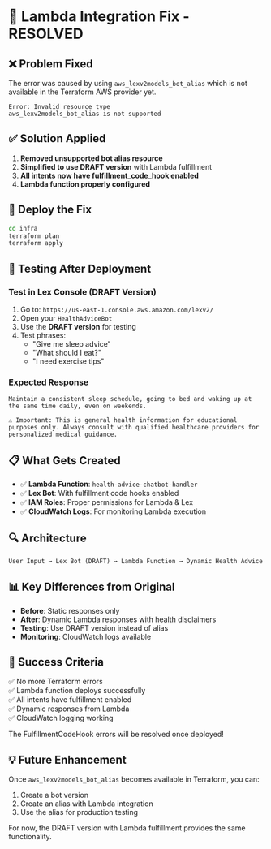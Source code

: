 # 🔧 Lambda Integration Fix - RESOLVED

## ❌ Problem Fixed
The error was caused by using `aws_lexv2models_bot_alias` which is not available in the Terraform AWS provider yet.

```
Error: Invalid resource type
aws_lexv2models_bot_alias is not supported
```

## ✅ Solution Applied
1. **Removed unsupported bot alias resource**
2. **Simplified to use DRAFT version** with Lambda fulfillment
3. **All intents now have fulfillment_code_hook enabled**
4. **Lambda function properly configured**

## 🚀 Deploy the Fix

```bash
cd infra
terraform plan
terraform apply
```

## 🧪 Testing After Deployment

### Test in Lex Console (DRAFT Version)
1. Go to: `https://us-east-1.console.aws.amazon.com/lexv2/`
2. Open your `HealthAdviceBot`
3. Use the **DRAFT version** for testing
4. Test phrases:
   - "Give me sleep advice"
   - "What should I eat?"
   - "I need exercise tips"

### Expected Response
```
Maintain a consistent sleep schedule, going to bed and waking up at the same time daily, even on weekends.

⚠️ Important: This is general health information for educational purposes only. Always consult with qualified healthcare providers for personalized medical guidance.
```

## 📋 What Gets Created
- ✅ **Lambda Function**: `health-advice-chatbot-handler`
- ✅ **Lex Bot**: With fulfillment code hooks enabled
- ✅ **IAM Roles**: Proper permissions for Lambda & Lex
- ✅ **CloudWatch Logs**: For monitoring Lambda execution

## 🔍 Architecture
```
User Input → Lex Bot (DRAFT) → Lambda Function → Dynamic Health Advice
```

## 📊 Key Differences from Original
- **Before**: Static responses only
- **After**: Dynamic Lambda responses with health disclaimers
- **Testing**: Use DRAFT version instead of alias
- **Monitoring**: CloudWatch logs available

## 🎯 Success Criteria
✅ No more Terraform errors  
✅ Lambda function deploys successfully  
✅ All intents have fulfillment enabled  
✅ Dynamic responses from Lambda  
✅ CloudWatch logging working  

The FulfillmentCodeHook errors will be resolved once deployed!

## 💡 Future Enhancement
Once `aws_lexv2models_bot_alias` becomes available in Terraform, you can:
1. Create a bot version
2. Create an alias with Lambda integration
3. Use the alias for production testing

For now, the DRAFT version with Lambda fulfillment provides the same functionality.
